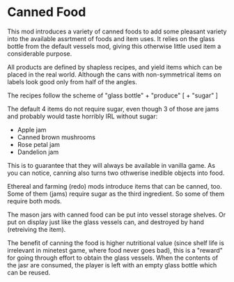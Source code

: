 # Canned Food

This mod introduces a variety of canned foods to add some pleasant variety into the available
assrtment of foods and item uses. It relies on the glass bottle from the default vessels mod,
giving this otherwise little used item a considerable purpose.

All products are defined by shapless recipes, and yield items which can be placed in the
real world. Although the cans with non-symmetrical items on labels look good only from
half of the angles.

The recipes follow the scheme of "glass bottle" + "produce" [ + "sugar" ]

The default 4 items do not require sugar, even though 3 of those are jams and probably 
would taste horribly IRL without sugar:
* Apple jam
* Canned brown mushrooms
* Rose petal jam
* Dandelion jam

This is to guarantee that they will always be available in vanilla game. As you can notice,
canning also turns two othwerise inedible objects into food.

Ethereal and farming (redo) mods introduce items that can be canned, too. 
Some of them (jams) require sugar as the third ingredient. So some of them require both mods.

The mason jars with canned food can be put into vessel storage shelves. Or put on display 
just like the glass vessels can, and destroyed by hand (retreiving the item).

The benefit of canning the food is higher nutritional value (since shelf life is irrelevant
in minetest game, where food never goes bad), this is a "reward" for going through effort
to obtain the glass vessels. When the contents of the jasr are consumed, 
the player is left with an empty glass bottle which can be reused.